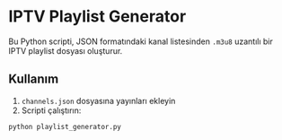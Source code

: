# IPTV Playlist Generator

Bu Python scripti, JSON formatındaki kanal listesinden `.m3u8` uzantılı bir IPTV playlist dosyası oluşturur.

## Kullanım

1. `channels.json` dosyasına yayınları ekleyin
2. Scripti çalıştırın:
```bash
python playlist_generator.py
